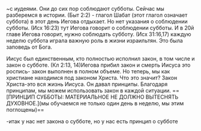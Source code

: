 ~с иудеями. Они до сих пор соблюдают субботы. 
Сейчас мы разберемся в истории. (Быт 2:2) - глагол Шабат (этот глагол означает суббота) в этот день Иегова отдыхает. Но нет указания о соблюдении субботы. (Исх 16:23) тут Иегова говорит о соблюдении субботы. И в 20й главе Иегова говорит, нужно соблюдать субботу. (Исх 31:16,17) каждую неделю суббота играла важную роль в жизни израильтян. Это была заповедь от Бога. 

Иисус был единственным, кто полностью исполнил закон, в том числе и закон о субботе. (Кл 2:13, 14)Иегова прибил закон и смерть Иисуса это роспись- закон выполнен в полном объеме. 
Но теперь, мы как христиане находимся под законом Христа. Что это значит? Закон Христа-это вся жизнь Иисуса. Он давал принципы. Благодаря принципам, мы  можем использовать закон в каждой ситуации. 
==[ПРИНЦИП СУББОТЫ: МАТЕРИАЛЬНОЕ НЕ ДОЛЖНО ВЫТЕСНЯТЬ ДУХОВНОЕ.](мы обучаемся не только один день в неделю, мы этим поглощены)== 

-итак у нас нет закона о субботе, но у нас есть принцип о субботе 
